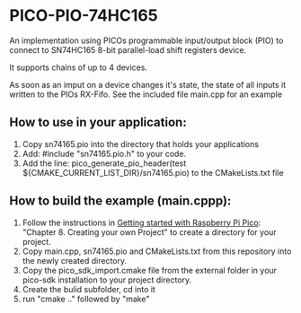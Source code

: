# PICO-PIO-74HC165

An implementation using PICOs programmable input/output block (PIO) to connect to 
SN74HC165 8-bit parallel-load shift registers device.

It supports chains of up to 4 devices.

As soon as an imput on a device changes it's state, the state of all inputs it written to the PIOs RX-Fifo.
See the included file main.cpp for an example

## How to use in your application:
1. Copy sn74165.pio into the directory that holds your applications 
2. Add:
	#include "sn74165.pio.h"
to your code.
3. Add the line:
	pico_generate_pio_header(test ${CMAKE_CURRENT_LIST_DIR}/sn74165.pio)
to the CMakeLists.txt file

## How to build the example (main.cppp):

1. Follow the instructions in [Getting started with Raspberry Pi Pico](https://datasheets.raspberrypi.com/pico/getting-started-with-pico.pdf): 
"Chapter 8. Creating your own Project" to create a directory for your project.
2. Copy main.cpp, sn74165.pio and CMakeLists.txt from this repository into the newly created directory.
3. Copy the pico_sdk_import.cmake file from the external folder in your pico-sdk installation to your project directory.
4. Create the bulid subfolder, cd into it 
5. run "cmake .." followed by "make"


